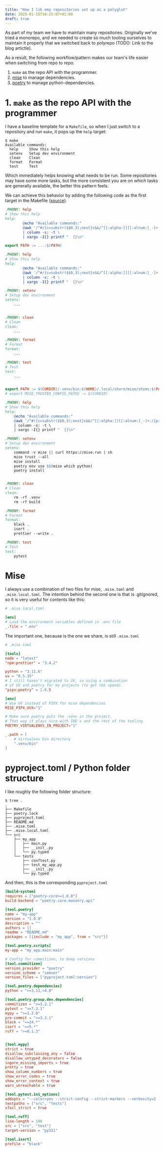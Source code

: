 ```yaml
---
title: "How I lik emy repositories set up as a polyglot"
date: 2025-01-15T16:25:07+01:00
draft: true
---
```


As part of my team we have to maintain many repositories. Originally we've tried a monorepo,
and we needed to create so much tooling ourselves to maintain it properly that we switched back to polyrepo
(TODO: Link to the blog artictle).

As a result, the following workflow/pattern makes our team's life easier when switching from repo to repo.

1. `make` as the repo API with the programmer.
2. [mise](https://mise.jdx.dev) to manage dependencies.
3. [poetry](https://python-poetry.org) to manage python-dependencies.


# 1. `make` as the repo API with the programmer

I have a baseline template for a `Makefile`, so when I just switch to a repository and run `make`, it
pops up the `help` target:

```
$ make
Available commands:
  help     Show this help
  setenv   Setup dev environment
  clean    Clean
  format   Format
  test     Test
```

Which immediately helps knowing what needs to be run. Some repositories may have some more tasks, but the more
consistent you are on _which_ tasks are generally available, the better this pattern feels.

We can achieve this behavior by adding the following code as the first target in the Makefile ([source](https://stackoverflow.com/a/35730928)).

```Makefile
.PHONY: help
# Show this help
help:
        @echo "Available commands:"
        @awk '/^#/{c=substr($$0,3);next}c&&/^[[:alpha:]][[:alnum:]_-]+:/{print substr($$1,1,index($$1,":")),c}1{c=0}' $(MAKEFILE_LIST) \
        | column -s: -t \
        | xargs -I{} printf "  {}\n"
```



```Makefile
export PATH := ...:$(PATH)

.PHONY: help
# Show this help
help:
        @echo "Available commands:"
        @awk '/^#/{c=substr($$0,3);next}c&&/^[[:alpha:]][[:alnum:]_-]+:/{print substr($$1,1,index($$1,":")),c}1{c=0}' $(MAKEFILE_LIST) \
        | column -s: -t \
        | xargs -I{} printf "  {}\n"

.PHONY: setenv
# Setup dev environment
setenv:
    ...


.PHONY: clean
# Clean
clean:
    ...

.PHONY: format
# Format
format:
    ...

.PHONY: test
# Test
test:
    ...
```

```Makefile

export PATH := $(CURDIR)/.venv/bin:$(HOME)/.local/share/mise/shims:$(PATH)
# export MISE_TRUSTED_CONFIG_PATHS := $(CURDIR)

.PHONY: help
# Show this help
help:
    @echo "Available commands:"
    @awk '/^#/{c=substr($$0,3);next}c&&/^[[:alpha:]][[:alnum:]_-]+:/{print substr($$1,1,index($$1,":")),c}1{c=0}' $(MAKEFILE_LIST) | column -s: -t
    | column -s: -t \
    | xargs -I{} printf "  {}\n"

.PHONY: setenv
# Setup dev environment
setenv:
    command -v mise || curl https://mise.run | sh
    mise trust --all
    mise install
    poetry env use $$(mise which python)
    poetry install


.PHONY: clean
# Clean
clean:
    rm -rf .venv
    rm -rf build

.PHONY: format
# Format
format:
    black .
    isort .
    prettier --write .

.PHONY: test
# Test
test:
    pytest
```

# Mise
I always use a combination of two files for mise, `.mise.toml` and `.mise.local.toml`.
The intention behind the second one is that is .gitignored, so it is very useful
for contents like this:

```toml
# .mise.local.toml

[env]
# Load the environment variables defined in .env file
_.file = ".env"
```

The important one, because is the one we share, is still `.mise.toml`

```toml
# .mise.toml

[tools]
node = "latest"
"npm:prettier" = "3.4.2"

python = "3.11.6"
uv = "0.5.15"
# I still haven't migrated to UV, so using a combination
# of UV and poetry for my projects (to get the speed).
"pipx:poetry" = 1.8.5

[env]
# Use UV instead of PIPX for mise dependencies
MISE_PIPX_UVX="1"

# Make sure poetry puts the .venv in the project.
# That way it plays nice with IDE's and the rest of the tooling
POETRY_VIRTUALENVS_IN_PROJECT="1"

_.path = [
    # Virtualenv bin directory
    ".venv/bin"
]
```

# pyproject.toml / Python folder structure
I like roughly the following folder structure:

```
$ tree .
.
├── Makefile
├── poetry.lock
├── pyproject.toml
├── README.md
├── .mise.toml
├── .mise.local.toml
└── src
    ├── my_app
    │   ├── main.py
    │   ├── __init_.py
    │   └── py.typed
    └── tests
        ├── conftest.py
        ├── test_my_app.py
        ├── __init_.py
        └── py.typed

```

And then, this is the corresponding `pyproject.toml`

```toml
[build-system]
requires = ["poetry-core>=1.0.0"]
build-backend = "poetry.core.masonry.api"

[tool.poetry]
name = "my-app"
version = "1.0.0" 
description = ""
authors = []
readme = "README.md"
packages = [{include = "my_app", from = "src"}]

[tool.poetry.scripts]
my-app = "my_app.main:main"

# Config for commitizen, to bump versions
[tool.commitizen]
version_provider = "poetry"
version_scheme = "semver"
version_files = ["pyproject.toml:version"]

[tool.poetry.dependencies]
python = ">=3.11,<4.0"

[tool.poetry.group.dev.dependencies]
commitizen = ">=3.2.1"
pytest = ">=7.3.1"
mypy = ">=1.2.0"
pre-commit = ">=3.3.1"
black = "==24.*"
isort = "==5.*"
ruff = ">=0.1.3"


[tool.mypy]
strict = true
disallow_subclassing_any = false
disallow_untyped_decorators = false
ingore_missing_imports = true
pretty = true
show_column_numbers = true
show_error_codes = true
show_error_context = true
warn_unreachable = true

[tool.pytest.ini_options]
addopts = "--color=yes --strict-config --strict-markers --verbosity=2 --junitxml=reports/pytest.xml"
testpaths = ["src", "tests"]
xfail_strict = true

[tool.ruff]
line-length = 100
src = ["src", "test"]
target-version = "py311"

[tool.isort]
profile = "black"

```
